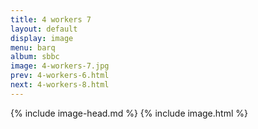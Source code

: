```yaml
---
title: 4 workers 7
layout: default
display: image
menu: barq
album: sbbc
image: 4-workers-7.jpg
prev: 4-workers-6.html
next: 4-workers-8.html
---
```

{% include image-head.md %}
{% include image.html %}